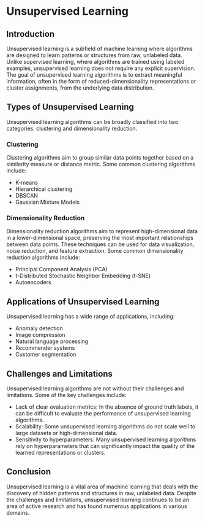 # Unsupervised Learning

## Introduction

Unsupervised learning is a subfield of machine learning where algorithms are designed to learn patterns or structures from raw, unlabeled data. Unlike supervised learning, where algorithms are trained using labeled examples, unsupervised learning does not require any explicit supervision. The goal of unsupervised learning algorithms is to extract meaningful information, often in the form of reduced-dimensionality representations or cluster assignments, from the underlying data distribution.

## Types of Unsupervised Learning

Unsupervised learning algorithms can be broadly classified into two categories: clustering and dimensionality reduction.

### Clustering

Clustering algorithms aim to group similar data points together based on a similarity measure or distance metric. Some common clustering algorithms include:

- K-means
- Hierarchical clustering
- DBSCAN
- Gaussian Mixture Models

### Dimensionality Reduction

Dimensionality reduction algorithms aim to represent high-dimensional data in a lower-dimensional space, preserving the most important relationships between data points. These techniques can be used for data visualization, noise reduction, and feature extraction. Some common dimensionality reduction algorithms include:

- Principal Component Analysis (PCA)
- t-Distributed Stochastic Neighbor Embedding (t-SNE)
- Autoencoders

## Applications of Unsupervised Learning

Unsupervised learning has a wide range of applications, including:

- Anomaly detection
- Image compression
- Natural language processing
- Recommender systems
- Customer segmentation

## Challenges and Limitations

Unsupervised learning algorithms are not without their challenges and limitations. Some of the key challenges include:

- Lack of clear evaluation metrics: In the absence of ground truth labels, it can be difficult to evaluate the performance of unsupervised learning algorithms.
- Scalability: Some unsupervised learning algorithms do not scale well to large datasets or high-dimensional data.
- Sensitivity to hyperparameters: Many unsupervised learning algorithms rely on hyperparameters that can significantly impact the quality of the learned representations or clusters.

## Conclusion

Unsupervised learning is a vital area of machine learning that deals with the discovery of hidden patterns and structures in raw, unlabeled data. Despite the challenges and limitations, unsupervised learning continues to be an area of active research and has found numerous applications in various domains.
